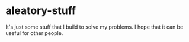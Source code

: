 # aleatory-stuff

It's just some stuff that I build to solve my problems. I hope that it can be useful for other people.
